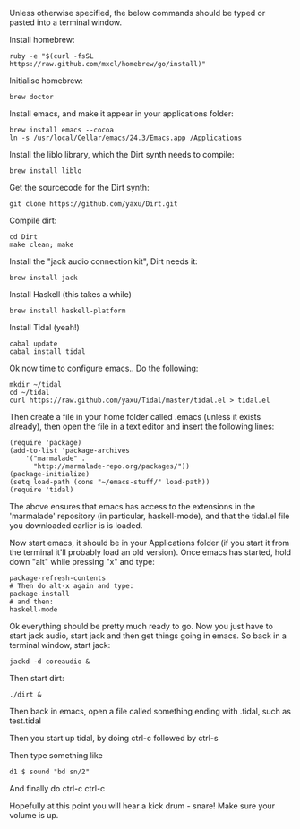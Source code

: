 Unless otherwise specified, the below commands should be typed or pasted into a terminal window.

Install homebrew:
```
ruby -e "$(curl -fsSL https://raw.github.com/mxcl/homebrew/go/install)"
```

Initialise homebrew:
```
brew doctor
```

Install emacs, and make it appear in your applications folder:
```
brew install emacs --cocoa
ln -s /usr/local/Cellar/emacs/24.3/Emacs.app /Applications
```

Install the liblo library, which the Dirt synth needs to compile:
```
brew install liblo
```

Get the sourcecode for the Dirt synth:
```
git clone https://github.com/yaxu/Dirt.git
```

Compile dirt:
```
cd Dirt
make clean; make
```

Install the "jack audio connection kit", Dirt needs it:
```
brew install jack
```

Install Haskell (this takes a while)
```
brew install haskell-platform
```

Install Tidal (yeah!)
```
cabal update
cabal install tidal
```

Ok now time to configure emacs.. Do the following:
```
mkdir ~/tidal
cd ~/tidal
curl https://raw.github.com/yaxu/Tidal/master/tidal.el > tidal.el
```

Then create a file in your home folder called .emacs (unless it exists already), then open the file in a text editor and insert the following lines:
```
(require 'package)
(add-to-list 'package-archives 
    '("marmalade" .
      "http://marmalade-repo.org/packages/"))
(package-initialize)
(setq load-path (cons "~/emacs-stuff/" load-path))
(require 'tidal)
```

The above ensures that emacs has access to the extensions in the 'marmalade' repository (in particular, haskell-mode), and that the tidal.el file you downloaded earlier is is loaded.

Now start emacs, it should be in your Applications folder (if you start it from the terminal it'll probably load an old version). Once emacs has started, hold down "alt" while pressing "x" and type:
```
package-refresh-contents
# Then do alt-x again and type:
package-install
# and then:
haskell-mode
```

Ok everything should be pretty much ready to go. Now you just have to start jack audio, start jack and then get things going in emacs. So back in a terminal window, start jack:
```
jackd -d coreaudio &
```
Then start dirt:
```
./dirt &
```

Then back in emacs, open a file called something ending with .tidal, such as test.tidal

Then you start up tidal, by doing ctrl-c followed by ctrl-s

Then type something like
```
d1 $ sound "bd sn/2"
```

And finally do ctrl-c ctrl-c

Hopefully at this point you will hear a kick drum - snare! Make sure
your volume is up.

